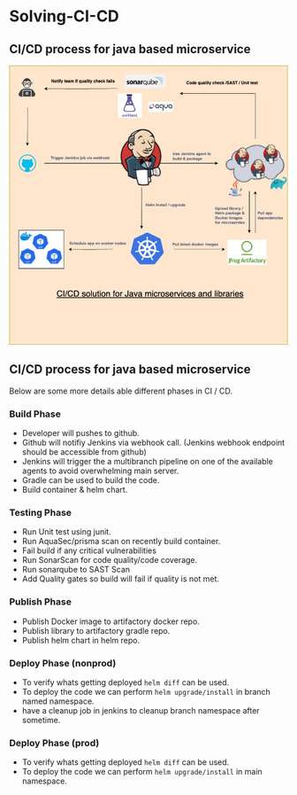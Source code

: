 # Solving-CI-CD


## CI/CD process for java based microservice
![ci/cd](docs/ci_cd_process.jpeg)

## CI/CD process for java based microservice
Below are some more details able different phases in CI / CD.

### Build Phase
* Developer will pushes to github.
* Github will notifiy Jenkins via webhook call. (Jenkins webhook endpoint should be accessible from github)
* Jenkins will trigger the a multibranch pipeline on one of the available agents to avoid overwhelming main server.
* Gradle can be used to build the code. 
* Build container & helm chart. 

### Testing Phase
* Run Unit test using junit.
* Run AquaSec/prisma scan on recently build container.
* Fail build if any critical vulnerabilities 
* Run SonarScan for code quality/code coverage.
* Run sonarqube to SAST Scan
* Add Quality gates so build will fail if quality is not met.

### Publish Phase
* Publish Docker image to artifactory docker repo.
* Publish library to artifactory gradle repo.
* Publish helm chart in helm repo.

### Deploy Phase (nonprod)
* To verify whats getting deployed `helm diff` can be used. 
* To deploy the code we can perform `helm upgrade/install` in branch named namespace.
* have a cleanup job in jenkins to cleanup branch namespace after sometime.

### Deploy Phase (prod)
* To verify whats getting deployed `helm diff` can be used. 
* To deploy the code we can perform `helm upgrade/install` in main namespace.

